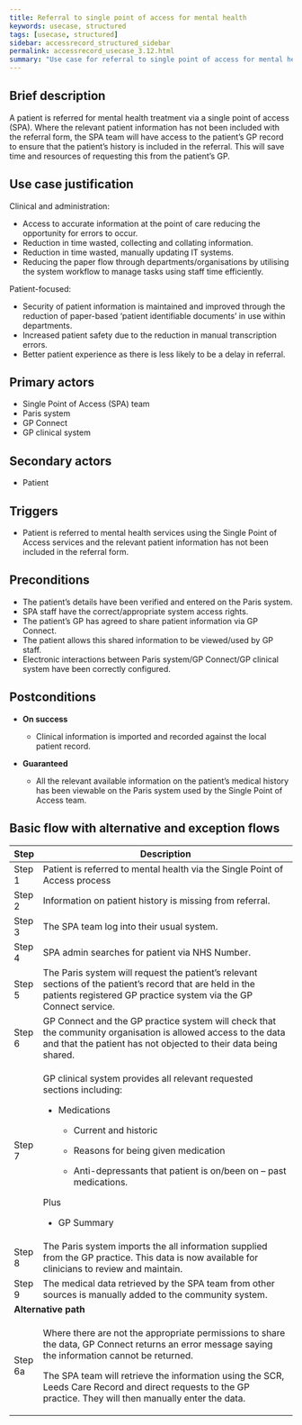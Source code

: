 ```yaml
---
title: Referral to single point of access for mental health
keywords: usecase, structured
tags: [usecase, structured] 
sidebar: accessrecord_structured_sidebar
permalink: accessrecord_usecase_3.12.html
summary: "Use case for referral to single point of access for mental health"
---
```


## Brief description
A patient is referred for mental health treatment via a single point of access (SPA). Where the relevant patient information has not been included with the referral form, the SPA team will have access to the patient’s GP record to ensure that the patient’s history is included in the referral. This will save time and resources of requesting this from the patient’s GP.

## Use case justification
Clinical and administration:
-   Access to accurate information at the point of care reducing the opportunity for errors to occur.
-   Reduction in time wasted, collecting and collating information.
-   Reduction in time wasted, manually updating IT systems.
-   Reducing the paper flow through departments/organisations by utilising the system workflow to manage tasks using staff time efficiently.

Patient-focused:
-   Security of patient information is maintained and improved through the reduction of paper-based ‘patient identifiable documents’ in use within departments.
-   Increased patient safety due to the reduction in manual transcription errors.
-   Better patient experience as there is less likely to be a delay in referral.

## Primary actors
-   Single Point of Access (SPA) team 
-   Paris system
-   GP Connect
-   GP clinical system

## Secondary actors
-   Patient

## Triggers
-   Patient is referred to mental health services using the Single Point of Access services and the relevant patient information has not been included in the referral form.

## Preconditions
-   The patient’s details have been verified and entered on the Paris system.
-   SPA staff have the correct/appropriate system access rights.
-   The patient’s GP has agreed to share patient information via GP Connect.
-   The patient allows this shared information to be viewed/used by GP staff.
-   Electronic interactions between Paris system/GP Connect/GP clinical system have been correctly configured.

## Postconditions
-   **On success**
    - Clinical information is imported and recorded against the local patient record.

-   **Guaranteed**
    - All the relevant available information on the patient’s medical history has been viewable on the Paris system used by the Single Point of Access team.

## Basic flow with alternative and exception flows

<table>
<thead>
<tr class="header">
<th style="width:10%">Step</th>
<th>Description</th>
</tr>
</thead>
<tbody>
<tr class="odd">
<td>Step 1</td>
<td>Patient is referred to mental health via the Single Point of Access process</td>
</tr>
<tr class="even">
<td>Step 2</td>
<td>Information on patient history is missing from referral.</td>
</tr>
<tr class="odd">
<td>Step 3</td>
<td>The SPA team log into their usual system.</td>
</tr>
<tr class="even">
<td>Step 4</td>
<td>SPA admin searches for patient via NHS Number.</td>
</tr>
<tr class="odd">
<td>Step 5</td>
<td>The Paris system will request the patient’s relevant sections of the patient’s record that are held in the patients registered GP practice system via the GP Connect service.</td>
</tr>
<tr class="even">
<td>Step 6</td>
<td>GP Connect and the GP practice system will check that the community organisation is allowed access to the data and that the patient has not objected to their data being shared.</td>
</tr>
<tr class="odd">
<td>Step 7</td>
<td><p>GP clinical system provides all relevant requested sections including:</p>
<ul>
<li><p>Medications</p>
<ul>
<li><p>Current and historic</p></li>
<li><p>Reasons for being given medication</p></li>
<li><p>Anti-depressants that patient is on/been on – past medications.</p></li>
</ul></li>
</ul>
<p>Plus</p>
<ul>
<li><p>GP Summary</p></li>
</ul></td>
</tr>
<tr class="even">
<td>Step 8</td>
<td>The Paris system imports the all information supplied from the GP practice. This data is now available for clinicians to review and maintain.</td>
</tr>
<tr class="odd">
<td>Step 9</td>
<td>The medical data retrieved by the SPA team from other sources is manually added to the community system.</td>
</tr>
<tr class="even">
<td colspan="2"><strong>Alternative path</strong></td>
</tr>
<tr class="odd">
<td>Step 6a</td>
<td><p>Where there are not the appropriate permissions to share the data, GP Connect returns an error message saying the information cannot be returned.</p>
<p>The SPA team will retrieve the information using the SCR, Leeds Care Record and direct requests to the GP practice. They will then manually enter the data.</p></td>
</tr>
</tbody>
</table>
